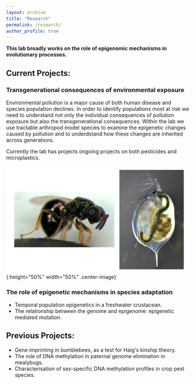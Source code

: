 ```yaml
---
layout: archive
title: "Research"
permalink: /research/
author_profile: true
---
```


**This lab broadly works on the role of epigenomic mechanisms in evolutionary processes.**

<h2>Current Projects:</h2>

<h3>Transgenerational consequences of environmental exposure</h3>
Environmental pollution is a major cause of both human disease and species population declines. In order to identify populations most at risk we need to understand not only the individual consequences of pollution exposure but also the transgenerational consequences. Within the lab we use tractable arthropod model species to examine the epigenetic changes caused by pollution and to underdstand how these changes are inherited across generations. 

Currently the lab has projects ongoing projects on both pesticides and microplastics.

![transgen](files/transgen.png){:height="50%" width="50%" .center-image} 


<h3>The role of epigenetic mechanisms in species adaptation</h3>

- Temporal population epigenetics in a freshwater crustacean.
- The relationship between the genome and epigenome: epigenetic mediated mutation.

<h2>Previous Projects:</h2>

- Gene imprinting in bumblebees, as a test for Haig's kinship theory.
- The role of DNA methylation in paternal genome elimination in mealybugs.
- Characterisation of sex-specific DNA methylation profiles in crop pest species.